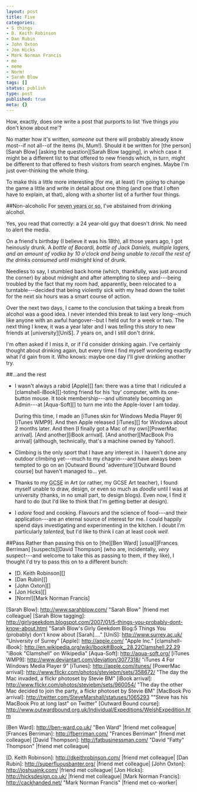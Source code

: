 ```yaml
---
layout: post
title: Five
categories:
- 5 things
- D. Keith Robinson
- Dan Rubin
- John Oxton
- Jon Hicks
- Mark Norman Francis
- me
- meme
- Norm!
- Sarah Blow
tags: []
status: publish
type: post
published: true
meta: {}
---
```

How, exactly, does one write a post that purports to list 'five things _you_ don't know about me'?

No matter how it's written, _someone_ out there will probably already know most--if not all--of the items (hi, Mum!). Should it be written for [the person][Sarah Blow] [asking the question][Sarah Blow tagging], in which case it might be a different list to that offered to new friends which, in turn, might be different to that offered to fresh visitors from search engines. Maybe I'm just over-thinking the whole thing.

To make this a little more interesting (for me, at least) I'm going to change the game a little and write in detail about one thing (and one that I often have to explain, at that), along with a shorter list of a further four things.

##Non-alcoholic
For <abbr title="1999-11-19">seven years or so</abbr>, I've abstained from drinking alcohol. 

Yes, you read that correctly: a 24 year-old guy that doesn't drink. No need to alert the media.

On a friend's birthday (I believe it was his 18th), all those years ago, I got heinously drunk. A _bottle of Bacardi, bottle of Jack Daniels, multiple lagers, and an amount of vodka by 10 o'clock and being unable to recall the rest of the drinks consumed until midnight_ kind of drunk.

Needless to say, I stumbled back home (which, thankfully, was just around the corner) by about midnight and after attempting to sleep and---being troubled by the fact that my room had, apparently, been relocated to a turntable---decided that being violently sick with my head down the toilet for the next six hours was a smart course of action. 

Over the next two days, I came to the conclusion that taking a break from alcohol was a good idea. I never intended this break to last very long--much like anyone with an awful hangover--but I held out for a week or two. The next thing I knew, it was a year later and I was telling this story to new friends at [university][UniS]. 7 years on, and I still don't drink.

I'm often asked if I miss it, or if I'd consider drinking again. I've certainly thought about drinking again, but every time I find myself wondering exactly what I'd gain from it. Who knows: maybe one day I'll give drinking another try.

##…and the rest

* I wasn't always a rabid [Apple][] fan: there was a time that I ridiculed a [clamshell-iBook][]-toting friend for his 'toy' computer, with its one-button mouse. It took membership---and ultimately becoming an Admin---at [Aqua-Soft][] to turn me into the Apple-lover I am today. 
	
	During this time, I made an [iTunes skin for Windows Media Player 9][iTunes WMP9]. And then Apple released [iTunes][] for Windows about 2 months later. And then [I finally got a Mac of my own][PowerMac arrival]. [And another][iBook arrival]. [And another][MacBook Pro arrival] (although, technically, that's a machine owned by Yahoo!).
* Climbing is the only sport that I have any interest in. I haven't done any outdoor climbing yet---much to my chagrin---and have always been tempted to go on an [Outward Bound 'adventure'][Outward Bound course] but haven't managed to… yet.
* Thanks to my <abbr title="General Certificate of Secondary Education" class="caps">GCSE</abbr> in Art (or rather, my <abbr class="caps">GCSE</abbr> Art teacher), I found myself unable to draw, design, or even so much as _doodle_ until I was at university (thanks, in no small part, to design blogs). Even now, I find it hard to do (but I'd like to think that I'm getting better at design). 
* I _adore_ food and cooking. Flavours and the science of food---and their application---are an eternal source of interest for me. I could happily spend days investigating and experimenting in the kitchen. I doubt I'm particularly _talented_, but I'd like to think I can at least cook _well_.

##Pass
Rather than passing this on to [the][Ben Ward] [usual][Frances Berriman] [suspects][David Thompson] (who are, incidentally, _very_ suspect---and welcome to take this as passing to them, if they like), I thought I'd try to pass this on to a different bunch:

* [D. Keith Robinson][]
* [Dan Rubin][]
* [John Oxton][]
* [Jon Hicks][]
* [Norm!][Mark Norman Francis]

[Sarah Blow]: http://www.sarahblow.com/ "Sarah Blow" |friend met colleague|
[Sarah Blow tagging]: http://girlygeekdom.blogspot.com/2007/01/5-things-you-probably-dont-know-about.html  "Sarah Blow's Girly Geekdom Blog:5 Things You (probably) don't know about [Sarah]...."
[UniS]: http://www.surrey.ac.uk/ "University of Surrey"
[Apple]: http://apple.com/ "Apple Inc."
[clamshell-iBook]: http://en.wikipedia.org/wiki/Ibook#iBook_.28.22Clamshell.22.29 "iBook "Clamshell" on Wikipedia"
[Aqua-Soft]: http://aqua-soft.org/
[iTunes WMP9]: http://www.deviantart.com/deviation/3077318/ "iTunes 4 For Windows Media Player 9"
[iTunes]: http://apple.com/itunes/
[PowerMac arrival]: http://www.flickr.com/photos/steviebm/sets/358672/ "The day the Mac invaded, a flickr photoset by Stevie BM"
[iBook arrival]: http://www.flickr.com/photos/steviebm/sets/960054/ "The day the other Mac decided to join the party, a flickr photoset by Stevie BM"
[MacBook Pro arrival]: http://twitter.com/SteveMarshall/statuses/1065293 ""Steve has his MacBook Pro at long last" on Twitter"
[Outward Bound course]: http://www.outwardbound.org.uk/Individual/Expeditions/WelshExpedition.htm

[Ben Ward]: http://ben-ward.co.uk/ "Ben Ward" |friend met colleague|
[Frances Berriman]: http://fberriman.com/ "Frances Berriman" |friend met colleague|
[David Thompson]: http://fatbusinessman.com/ "David "Fatty" Thompson" |friend met colleague|

[D. Keith Robinson]: http://dkeithrobinson.com/ |friend met colleague|
[Dan Rubin]: http://superfluousbanter.org/ |friend met colleague|
[John Oxton]: http://joshuaink.com/ |friend met colleague|
[Jon Hicks]: http://hicksdesign.co.uk/ |friend met colleague|
[Mark Norman Francis]: http://cackhanded.net/ "Mark Norman Francis" |friend met co-worker|
